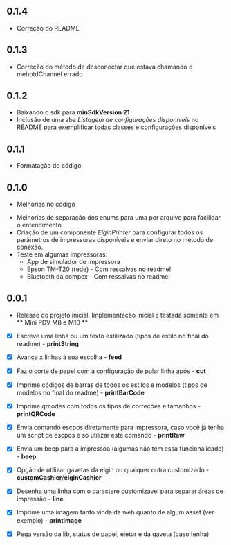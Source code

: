 ## 0.1.4
-   Correção do README


## 0.1.3
-   Correção do método de desconectar que estava chamando o mehotdChannel errado

## 0.1.2
- Baixando o sdk para **minSdkVersion 21**
- Inclusão de uma aba *Listagem de configurações disponíveis* no README para exemplificar todas classes e configurações disponíveis

## 0.1.1
- Formatação do código

## 0.1.0

* Melhorias no código
-   Melhorias de separação dos enums para uma por arquivo para facilidar o entendimento
-   Criação de um componente *ElginPrinter* para configurar todos os parâmetros de impressoras disponíveis e enviar direto no método de conexão.
-   Teste em algumas impressoras:
    -   App de simulador de Impressora
    -   Epson TM-T20 (rede) - Com ressalvas no readme!
    -   Bluetooth da compex - Com ressalvas no readme!

## 0.0.1

* Release do projeto inicial.
Implementação inicial e testada somente em ** Mini PDV M8 e M10 **
- [x] Escreve uma linha ou um texto estilizado (tipos de estilo no final do readme) -  **printString**
- [x] Avança x linhas à sua escolha - **feed**
- [x] Faz o corte de papel com a configuração de pular linha após - **cut**
- [x] Imprime códigos de barras de todos os estilos e modelos (tipos de modelos no final do readme) - **printBarCode**
- [x] Imprime qrcodes com todos os tipos de correções e tamanhos - **printQRCode**
- [x] Envia comando escpos diretamente para impressora, caso você já tenha um script de escpos é só utilizar este comando  - **printRaw**
- [x] Envia um beep para a impressoa (algumas não tem essa funcionalidade)  - **beep**
- [x] Opção de utilizar gavetas da elgin ou qualquer outra customizado  - **customCashier**/**elginCashier**
- [x] Desenha uma linha com o caractere customizável para separar áreas de impressão  - **line**
- [x] Imprime uma imagem tanto vinda da web quanto de algum asset (ver exemplo) - **printImage**
- [x] Pega versão da lib, status de papel, ejetor e da gaveta (caso tenha) 

